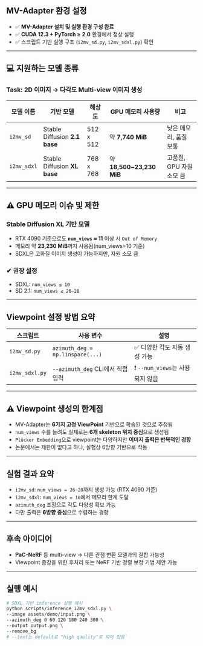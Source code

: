 ## MV-Adapter 환경 설정

- ✅ **MV-Adapter 설치 및 실행 환경 구성 완료**
- ✅ **CUDA 12.3 + PyTorch ≥ 2.0** 환경에서 정상 실행
- ✅ 스크립트 기반 실행 구조 (`i2mv_sd.py`, `i2mv_sdxl.py`) 확인

---

## 💻 지원하는 모델 종류

### Task: **2D 이미지 → 다각도 Multi-view 이미지 생성**

| 모델 이름 | 기반 모델                    | 해상도       | GPU 메모리 사용량     | 비고                             |
|-----------|------------------------------|--------------|------------------------|----------------------------------|
| `i2mv_sd`   | Stable Diffusion **2.1 base** | 512 x 512    | 약 **7,740 MiB**       | 낮은 메모리, 품질 보통         |
| `i2mv_sdxl` | Stable Diffusion **XL base**  | 768 x 768    | 약 **18,500~23,230 MiB** | 고품질, GPU 자원 소모 큼     |

---

## ⚠ GPU 메모리 이슈 및 제한

### Stable Diffusion XL 기반 모델

- RTX 4090 기준으로도 **`num_views` ≈ 11** 이상 시 `Out of Memory`
- 메모리 약 **23,230 MiB**까지 사용됨(num_views=10 기준)
- SDXL은 고화질 이미지 생성이 가능하지만, 자원 소모 큼

### ✔ 권장 설정

- SDXL: `num_views ≤ 10`
- SD 2.1: `num_views ≤ 26~28`

---

## Viewpoint 설정 방법 요약

| 스크립트        | 사용 변수                     | 설명                            |
|----------------|------------------------------|---------------------------------|
| `i2mv_sd.py`    | `azimuth_deg = np.linspace(...)` | ✅ 다양한 각도 자동 생성 가능     |
| `i2mv_sdxl.py`  | `--azimuth_deg` CLI에서 직접 입력 | ❗ `--num_views`는 사용되지 않음 |

---

## ⚠ Viewpoint 생성의 한계점

- MV-Adapter는 **6가지 고정 ViewPoint** 기반으로 학습된 것으로 추정됨
- `num_views` 수를 늘려도 실제로는 **6개 skeleton 위치 중심**으로 생성됨
- `Plücker Embedding`으로 viewpoint는 다양하지만 **이미지 출력은 반복적인 경향**
- 논문에서는 제한이 없다고 하나, 실험상 6방향 기반으로 작동

---

## 실험 결과 요약

- `i2mv_sd`: `num_views = 26~28`까지 생성 가능 (RTX 4090 기준)
- `i2mv_sdxl`: `num_views = 10`에서 메모리 한계 도달
- `azimuth_deg` 조정으로 각도 다양성 확보 가능
- 다만 출력은 **6방향 중심**으로 수렴하는 경향

---

## 후속 아이디어

- **PaC-NeRF** 등 multi-view → 다른 관점 변환 모델과의 결합 가능성
- Viewpoint 증강을 위한 후처리 또는 NeRF 기반 정렬 보정 기법 제안 가능

---

## 실행 예시

```bash
# SDXL 기반 inference 실행 예시
python scripts/inference_i2mv_sdxl.py \
--image assets/demo/input.png \
--azimuth_deg 0 60 120 180 240 300 \
--output output.png \
--remove_bg
# --text는 default로 "high qaulity"로 되어 있음`
